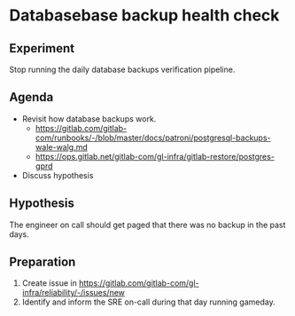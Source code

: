 # Databasebase backup health check

## Experiment

Stop running the daily database backups verification pipeline.

## Agenda

- Revisit how database backups work.
  - <https://gitlab.com/gitlab-com/runbooks/-/blob/master/docs/patroni/postgresql-backups-wale-walg.md>
  - <https://ops.gitlab.net/gitlab-com/gl-infra/gitlab-restore/postgres-gprd>
- Discuss hypothesis

## Hypothesis

The engineer on call should get paged that there was no backup in the past days.

## Preparation

1. Create issue in <https://gitlab.com/gitlab-com/gl-infra/reliability/-/issues/new>
1. Identify and inform the SRE on-call during that day running gameday.
